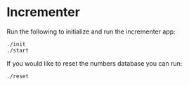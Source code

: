 # Incrementer

Run the following to initialize and run the incrementer app:
```
./init
./start
```

If you would like to reset the numbers database you can run:
```
./reset
```